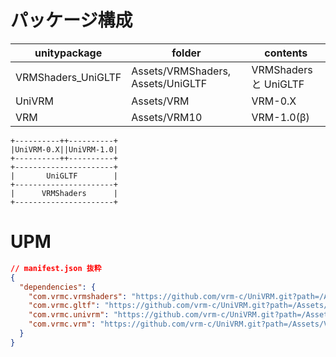 # パッケージ構成

| unitypackage       | folder                            | contents              |
|--------------------|-----------------------------------|-----------------------|
| VRMShaders_UniGLTF | Assets/VRMShaders, Assets/UniGLTF | VRMShaders と UniGLTF |
| UniVRM             | Assets/VRM                        | VRM-0.X               |
| VRM                | Assets/VRM10                      | VRM-1.0(β)            |

```
+----------++----------+
|UniVRM-0.X||UniVRM-1.0|
+----------++----------+
+----------------------+
|       UniGLTF        |
+----------------------+
|      VRMShaders      |
+----------------------+
```

# UPM

```json
// manifest.json 抜粋
{
  "dependencies": {
    "com.vrmc.vrmshaders": "https://github.com/vrm-c/UniVRM.git?path=/Assets/VRMShaders#v0.82.1",
    "com.vrmc.gltf": "https://github.com/vrm-c/UniVRM.git?path=/Assets/UniGLTF#v0.82.1", // rename unigltf to gltf
    "com.vrmc.univrm": "https://github.com/vrm-c/UniVRM.git?path=/Assets/VRM#v0.82.1",
    "com.vrmc.vrm": "https://github.com/vrm-c/UniVRM.git?path=/Assets/VRM10#v0.82.1", // rename univrm1 to vrm
  }
}
```
